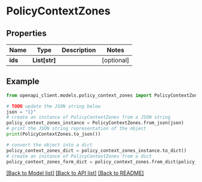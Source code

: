 # PolicyContextZones


## Properties

Name | Type | Description | Notes
------------ | ------------- | ------------- | -------------
**ids** | **List[str]** |  | [optional] 

## Example

```python
from openapi_client.models.policy_context_zones import PolicyContextZones

# TODO update the JSON string below
json = "{}"
# create an instance of PolicyContextZones from a JSON string
policy_context_zones_instance = PolicyContextZones.from_json(json)
# print the JSON string representation of the object
print(PolicyContextZones.to_json())

# convert the object into a dict
policy_context_zones_dict = policy_context_zones_instance.to_dict()
# create an instance of PolicyContextZones from a dict
policy_context_zones_form_dict = policy_context_zones.from_dict(policy_context_zones_dict)
```
[[Back to Model list]](../README.md#documentation-for-models) [[Back to API list]](../README.md#documentation-for-api-endpoints) [[Back to README]](../README.md)


